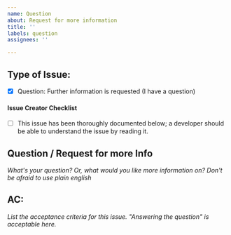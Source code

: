 ```yaml
---
name: Question
about: Request for more information
title: ''
labels: question
assignees: ''

---
```


## Type of Issue:

- [x] Question: Further information is requested (I have a question)

#### Issue Creator Checklist

- [ ] This issue has been thoroughly documented below; a developer should be able to understand the issue by reading it.

## Question / Request for more Info

_What's your question? Or, what would you like more information on? Don't be afraid to use plain english_

## AC:

_List the acceptance criteria for this issue. "Answering the question" is acceptable here._
